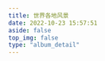 ```yaml
---
title: 世界各地风景
date: 2022-10-23 15:57:51
aside: false
top_img: false
type: "album_detail"
---
```

